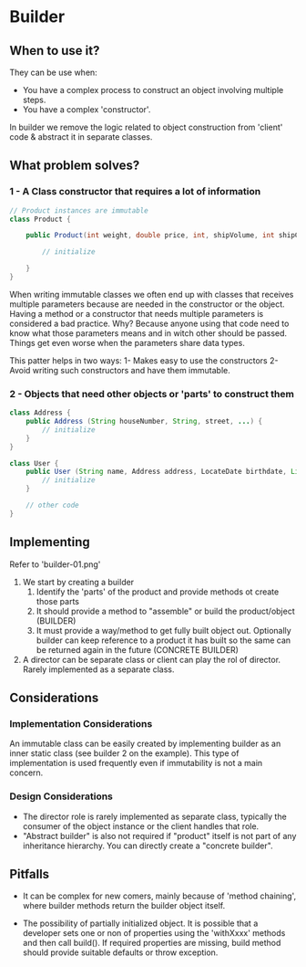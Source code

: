 # Builder
## When to use it?

They can be use when:
- You have a complex process to construct an object involving multiple steps.
- You have a complex 'constructor'.

In builder we remove the logic related to object construction from 'client' code & abstract it in separate classes.

## What problem solves?

### 1 - A Class constructor that requires a lot of information

```java
// Product instances are immutable
class Product {

    public Product(int weight, double price, int, shipVolume, int shipCode) {

        // initialize

    }
}
```

When writing immutable classes we often end up with classes that receives multiple parameters because are needed in the constructor or the object. Having a method or a constructor that needs multiple parameters is considered a bad practice.
Why? Because anyone using that code need to know what those parameters means and in witch other should be passed. Things get even worse when the parameters share data types.

This patter helps in two ways:
1- Makes easy to use the constructors
2- Avoid writing such constructors and have them immutable.

### 2 - Objects that need other objects or 'parts' to construct them

```java
class Address {
    public Address (String houseNumber, String, street, ...) {
        // initialize
    }
}

class User {
    public User (String name, Address address, LocateDate birthdate, List<Role> roles) {
        // initialize
    }

    // other code
}
```

## Implementing

Refer to 'builder-01.png'
1. We start by creating a builder
    1. Identify the 'parts' of the product and provide methods ot create those parts
    2. It should provide a method to "assemble" or build the product/object (BUILDER)
    3. It must provide a way/method to get fully built object out. Optionally builder can keep reference to a product it has built so the same can be returned again in the future (CONCRETE BUILDER)
2. A director can be separate class or client can play the rol of director. Rarely implemented as a separate class.

## Considerations

### Implementation Considerations
An immutable class can be easily created by implementing builder as an inner static class (see builder 2 on the example). This type of implementation is used frequently even if immutability is not a main concern.

### Design Considerations
- The director role is rarely implemented as separate class, typically the consumer of the object instance or the client handles that role.
- "Abstract builder" is also not required if "product" itself is not part of any inheritance hierarchy. You can directly create a  "concrete builder".

## Pitfalls

- It can be complex for new comers, mainly because of 'method chaining', where builder methods return the builder object itself.

- The possibility of partially initialized object. It is possible that a developer sets one or non of properties using the 'withXxxx' methods and then call build(). If required properties are missing, build method should provide suitable defaults or throw exception.
